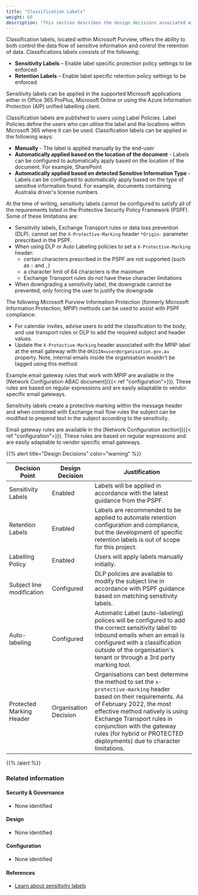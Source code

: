```yaml
---
title: "Classification Labels"
weight: 60
description: "This section describes the design decisions associated with Microsoft 365 security features for system(s) built using ASD's Blueprint for Secure Cloud."
---
```


Classification labels, located within Microsoft Purview, offers the ability to both control the data flow of sensitive information and control the retention of data. Classifications labels consists of the following:

* **Sensitivity Labels** – Enable label specific protection policy settings to be enforced
* **Retention Labels** – Enable label specific retention policy settings to be enforced

Sensitivity labels can be applied in the supported Microsoft applications either in Office 365 ProPlus, Microsoft Online or using the Azure Information Protection (AIP) unified labelling client.

Classification labels are published to users using Label Policies. Label Policies define the users who can utilise the label and the locations within Microsoft 365 where it can be used. Classification labels can be applied in the following ways:

* **Manually** - The label is applied manually by the end-user
* **Automatically applied based on the location of the document** - Labels can be configured to automatically apply based on the location of the document. For example, SharePoint
* **Automatically applied based on detected Sensitive Information Type** - Labels can be configured to automatically apply based on the type of sensitive information found. For example, documents containing Australia driver's license numbers

At the time of writing, sensitivity labels cannot be configured to satisfy all of the requirements listed in the Protective Security Policy Framework (PSPF). Some of these limitations are:

* Sensitivity labels, Exchange Transport rules or data loss prevention (DLP), cannot set the `X-Protective-Marking` header `*Origin-` parameter prescribed in the PSPF.
* When using DLP or Auto Labeling policies to set a  `X-Protective-Marking` header:
  * certain characters prescribed in the PSPF are not supported (such as `:` and `,`) 
  * a character limit of 64 characters is the maximum
  * Exchange Transport rules do not have these character limitations
* When downgrading a sensitivity label, the downgrade cannot be prevented, only forcing the user to justify the downgrade

The following Microsoft Purview Information Protection (formerly Microsoft Information Protection; MPIP) methods can be used to assist with PSPF compliance:

* For calendar invites, advise users to add the classification to the body, and use transport rules or DLP to add the required subject and header values.
* Update the `X-Protective-Marking` header associated with the MPIP label at the email gateway with the `ORIGIN=user@organisation.gov.au` property. Note, internal emails inside the organisation wouldn't be tagged using this method.

Example email gateway rules that work with MPIP are available in the [Network Configuration ABAC document]({{< ref "configuration">}}). These rules are based on regular expressions and are easily adaptable to vendor specific email gateways.

Sensitivity labels create a protective marking within the message header and when combined with Exchange mail flow rules the subject can be modified to prepend text in the subject according to the sensitivity.

Email gateway rules are available in the [Network Configuration section]({{< ref "configuration">}}). These rules are based on regular expressions and are easily adaptable to vendor specific email gateways.

{{% alert title="Design Decisions" color="warning" %}}

| Decision Point            | Design Decision       | Justification                                                                                                                                                                                                                                                                                                         |
| ------------------------- | --------------------- | --------------------------------------------------------------------------------------------------------------------------------------------------------------------------------------------------------------------------------------------------------------------------------------------------------------------- |
| Sensitivity Labels        | Enabled               | Labels will be applied in accordance with the latest guidance from the PSPF.                                                                                                                                                                                                                                          |
| Retention Labels          | Enabled               | Labels are recommended to be applied to automate retention configuration and compliance, but the development of specific retention labels is out of scope for this project.                                                                                                                                           |
| Labelling Policy          | Enabled               | Users will apply labels manually initially.                                                                                                                                                                                                                                                                           |
| Subject line modification | Configured            | DLP policies are available to modify the subject line in accordance with PSPF guidance based on matching sensitivity labels.                                                                                                                                                                                          |
| Auto-labeling             | Configured            | Automatic Label (auto-labeling) polices will be configured to add the correct sensitivity label to inbound emails when an email is configured with a classification outside of the organisation's tenant or through a 3rd party marking tool.                                                                         |
| Protected Marking Header  | Organisation Decision | Organisations can best determine the method to set the `x-protective-marking` header based on their requirements. As of February 2022, the most effective method natively is using Exchange Transport rules in conjunction with the gateway rules (for hybrid or PROTECTED deployments) due to character limitations. |

{{% /alert %}}

### Related information

#### Security & Governance

* None identified

#### Design

* None identified

#### Configuration

* None identified

#### References

* [Learn about sensitivity labels](https://docs.microsoft.com/microsoft-365/compliance/sensitivity-labels?view=o365-worldwide)
